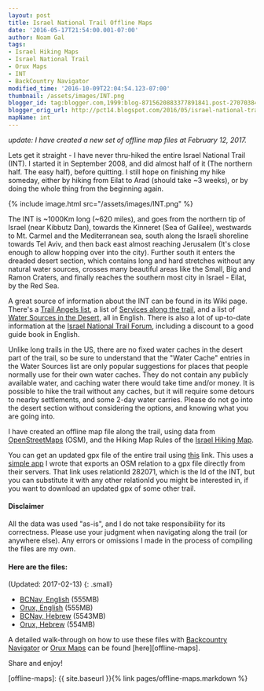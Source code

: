 ```yaml
---
layout: post
title: Israel National Trail Offline Maps
date: '2016-05-17T21:54:00.001-07:00'
author: Noam Gal
tags:
- Israel Hiking Maps
- Israel National Trail
- Orux Maps
- INT
- BackCountry Navigator
modified_time: '2016-10-09T22:04:54.123-07:00'
thumbnail: /assets/images/INT.png
blogger_id: tag:blogger.com,1999:blog-8715620883377891841.post-2707038442989582344
blogger_orig_url: http://pct14.blogspot.com/2016/05/israel-national-trail-offline-maps.html
mapName: int
---
```

_update: I have created a new set of offline map files at February 12, 2017._

Lets get it straight - I have never thru-hiked the entire Israel National Trail (INT). I started it in September 2008, and did almost half of it (The northern half. The easy half), before quitting. I still hope on finishing my hike someday, either by hiking from Eilat to Arad (should take ~3 weeks), or by doing the whole thing from the beginning again.

{% include image.html src="/assets/images/INT.png" %}

The INT is ~1000Km long (~620 miles), and goes from the northern tip of Israel (near Kibbutz Dan), towards the Kinneret (Sea of Galilee), westwards to Mt. Carmel and the Mediterranean sea, south along the Israeli shoreline towards Tel Aviv, and then back east almost reaching Jerusalem (It's close enough to allow hopping over into the city). Further south it enters the dreaded desert section, which contains long and hard stretches without any natural water sources, crosses many beautiful areas like the Small, Big and Ramon Craters, and finally reaches the southern most city in Israel - Eilat, by the Red Sea.

A great source of information about the INT can be found in its Wiki page. There's a [Trail Angels list], a list of [Services along the trail], and a list of [Water Sources in the Desert], all in English. There is also a lot of up-to-date information at the [Israel National Trail Forum], including a discount to a good guide book in English.

Unlike long trails in the US, there are no fixed water caches in the desert part of the trail, so be sure to understand that the "Water Cache" entries in the Water Sources list are only popular suggestions for places that people normally use for their own water caches. They do not contain any publicly available water, and caching water there would take time and/or money. It is possible to hike the trail without any caches, but it will require some detours to nearby settlements, and some 2-day water carries. Please do not go into the desert section without considering the options, and knowing what you are going into.

I have created an offline map file along the trail, using data from [OpenStreetMaps] (OSM), and the Hiking Map Rules of the [Israel Hiking Map].

<div id="map-int"></div>

You can get an updated gpx file of the entire trail using [this][INTOsmExport] link. This uses a [simple app][OSMExport] I wrote that exports an OSM relation to a gpx file directly from their servers. That link uses relationId 282071, which is the Id of the INT, but you can substitute it with any other relationId you might be interested in, if you want to download an updated gpx of some other trail.

#### Disclaimer

All the data was used "as-is", and I do not take responsibility for its correctness. Please use your judgment when navigating along the trail (or anywhere else). Any errors or omissions I made in the process of compiling the files are my own.

#### Here are the files:

(Updated: 2017-02-13)
{: .small}

* [BCNav, English] (555MB)
* [Orux, English] (555MB)
* [BCNav, Hebrew] (5543MB)
* [Orux, Hebrew] (554MB)

A detailed walk-through on how to use these files with [Backcountry Navigator] or [Orux Maps] can be found [here][offline-maps].

Share and enjoy!

[Trail Angels list]: http://shvil.wikia.com/wiki/INT_Trail_Angels
[Services along the trail]: http://shvil.wikia.com/wiki/Services_on_the_INT
[Water Sources in the Desert]: http://shvil.wikia.com/wiki/Water_in_the_Negev
[Israel National Trail Forum]: http://israeltrail.myfastforum.org/
[OpenStreetMaps]: http://www.openstreetmap.org/
[Israel Hiking Map]: http://israelhiking.osm.org.il/
[INTOsmExport]: http://osmexport.azurewebsites.net/osm2gpx?relationId=282071
[OSMExport]: https://github.com/ATGardner/OSMExport
[BCNav, English]: https://storage.googleapis.com/atgardner/INT%20-%20Israel%20Hiking%20Map%2C%20EN%20-%207-15%20-%20BCNav.zip
[Orux, English]: https://storage.googleapis.com/atgardner/INT%20-%20Israel%20Hiking%20Map%2C%20EN%20-%207-15%20-%20MBTiles.zip
[BCNav, Hebrew]: https://storage.googleapis.com/atgardner/INT%20-%20Israel%20Hiking%20Map%20-%207-15%20-%20BCNav.zip
[Orux, Hebrew]: https://storage.googleapis.com/atgardner/INT%20-%20Israel%20Hiking%20Map%20-%207-15%20-%20MBTiles.zip
[Backcountry Navigator]: http://backcountrynavigator.com/
[Orux Maps]: http://www.oruxmaps.com/index_en.html
[offline-maps]: {{ site.baseurl }}{% link pages/offline-maps.markdown %}